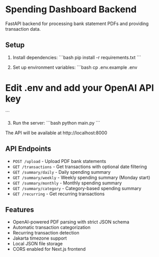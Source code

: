 # Spending Dashboard Backend

FastAPI backend for processing bank statement PDFs and providing transaction data.

## Setup

1. Install dependencies:
\`\`\`bash
pip install -r requirements.txt
\`\`\`

2. Set up environment variables:
\`\`\`bash
cp .env.example .env
# Edit .env and add your OpenAI API key
\`\`\`

3. Run the server:
\`\`\`bash
python main.py
\`\`\`

The API will be available at http://localhost:8000

## API Endpoints

- `POST /upload` - Upload PDF bank statements
- `GET /transactions` - Get transactions with optional date filtering
- `GET /summary/daily` - Daily spending summary
- `GET /summary/weekly` - Weekly spending summary (Monday start)
- `GET /summary/monthly` - Monthly spending summary
- `GET /summary/category` - Category-based spending summary
- `GET /recurring` - Get recurring transactions

## Features

- OpenAI-powered PDF parsing with strict JSON schema
- Automatic transaction categorization
- Recurring transaction detection
- Jakarta timezone support
- Local JSON file storage
- CORS enabled for Next.js frontend
